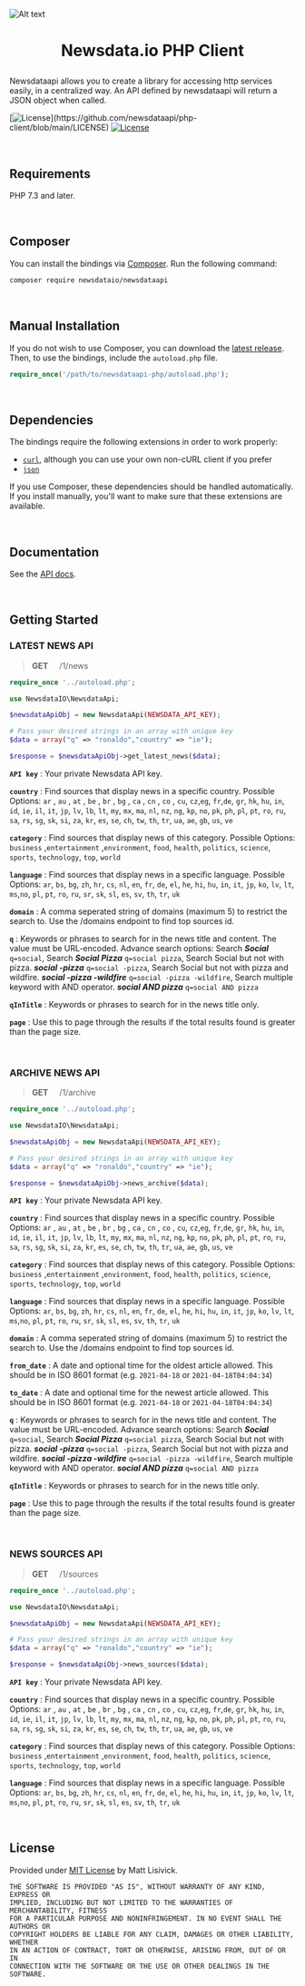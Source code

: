 ![Alt text](https://raw.githubusercontent.com/newsdataapi/php-client/main/newsdata-logo.png)

# <p align="center">Newsdata.io PHP Client
Newsdataapi allows you to create a library for accessing http services easily, in a centralized way. An API defined by newsdataapi will return a JSON object when called.

[![License](https://img.shields.io/badge/license-MIT-blue?)](https://github.com/newsdataapi/php-client/blob/main/LICENSE)
[![License](https://img.shields.io/badge/php-%5E7.3-green?logo=php)](https://github.com/newsdataapi/php-client/blob/main/LICENSE)

<br />

## Requirements

PHP 7.3 and later.

<br />

## Composer

You can install the bindings via [Composer](http://getcomposer.org/). Run the following command:

```bash
composer require newsdataio/newsdataapi
```

<br />

## Manual Installation

If you do not wish to use Composer, you can download the [latest release](https://github.com/newsdataapi/php-client/releases). Then, to use the bindings, include the `autoload.php` file.

```php
require_once('/path/to/newsdataapi-php/autoload.php');
```

<br />

## Dependencies

The bindings require the following extensions in order to work properly:

-   [`curl`](https://secure.php.net/manual/en/book.curl.php), although you can use your own non-cURL client if you prefer
-   [`json`](https://secure.php.net/manual/en/book.json.php)

If you use Composer, these dependencies should be handled automatically. If you install manually, you'll want to make sure that these extensions are available.

<br />

## Documentation

See the [API docs](https://newsdata.io/docs/).

<br />



## Getting Started

### LATEST NEWS API


>  **GET**  &nbsp;&nbsp;&nbsp; /1/news


```php
require_once '../autoload.php';

use NewsdataIO\NewsdataApi;

$newsdataApiObj = new NewsdataApi(NEWSDATA_API_KEY);

# Pass your desired strings in an array with unique key
$data = array("q" => "ronaldo","country" => "ie");

$response = $newsdataApiObj->get_latest_news($data);

```
**`API key`**  : Your private Newsdata API key. 

**`country`** : Find sources that display news in a specific country. Possible Options: `ar` , `au` , `at` , `be` , `br` , `bg` , `ca` , `cn` , `co` , `cu`, `cz`,`eg`, `fr`,`de`, `gr`, `hk`, `hu`, `in`, `id`, `ie`, `il`, `it`, `jp`, `lv`, `lb`, `lt`, `my`, `mx`, `ma`, `nl`, `nz`, `ng`, `kp`, `no`, `pk`, `ph`, `pl`, `pt`, `ro`, `ru`, `sa`, `rs`, `sg`, `sk`, `si`, `za`, `kr`, `es`, `se`, `ch`, `tw`, `th`, `tr`, `ua`, `ae`, `gb`, `us`, `ve`

**`category`** : Find sources that display news of this category. Possible Options: `business` ,`entertainment` ,`environment`, `food`, `health`, `politics`, `science`, `sports`, `technology`, `top`, `world`

**`language`** : Find sources that display news in a specific language. Possible Options: `ar`, `bs`, `bg`, `zh`, `hr`, `cs`, `nl`, `en`, `fr`, `de`, `el`, `he`, `hi`, `hu`, `in`, `it`, `jp`, `ko`, `lv`, `lt`, `ms`,`no`, `pl`, `pt`, `ro`, `ru`, `sr`, `sk`, `sl`, `es`, `sv`, `th`, `tr`, `uk`

**`domain`** : A comma seperated string of domains (maximum 5) to restrict the search to. Use the /domains endpoint to find top sources id.
 
**`q`** : Keywords or phrases to search for in the news title and content. The value must be URL-encoded. Advance search options: Search ***Social*** `q=social`, Search ***Social Pizza*** `q=social pizza`, Search Social but not with pizza. ***social -pizza*** `q=social -pizza`, Search Social but not with pizza and wildfire. ***social -pizza -wildfire*** `q=social -pizza -wildfire`, Search multiple keyword with AND operator. ***social AND pizza*** `q=social AND pizza`  

**`qInTitle`** : Keywords or phrases to search for in the news title only.

**`page`** : Use this to page through the results if the total results found is greater than the page size.

<br />



### ARCHIVE NEWS API

>  **GET**  &nbsp;&nbsp;&nbsp; /1/archive

```php
require_once '../autoload.php';

use NewsdataIO\NewsdataApi;

$newsdataApiObj = new NewsdataApi(NEWSDATA_API_KEY);

# Pass your desired strings in an array with unique key
$data = array("q" => "ronaldo","country" => "ie");

$response = $newsdataApiObj->news_archive($data);

```
**`API key`** : Your private Newsdata API key. 

**`country`** : Find sources that display news in a specific country. Possible Options: `ar` , `au` , `at` , `be` , `br` , `bg` , `ca` , `cn` , `co` , `cu`, `cz`,`eg`, `fr`,`de`, `gr`, `hk`, `hu`, `in`, `id`, `ie`, `il`, `it`, `jp`, `lv`, `lb`, `lt`, `my`, `mx`, `ma`, `nl`, `nz`, `ng`, `kp`, `no`, `pk`, `ph`, `pl`, `pt`, `ro`, `ru`, `sa`, `rs`, `sg`, `sk`, `si`, `za`, `kr`, `es`, `se`, `ch`, `tw`, `th`, `tr`, `ua`, `ae`, `gb`, `us`, `ve`

**`category`** : Find sources that display news of this category. Possible Options: `business` ,`entertainment` ,`environment`, `food`, `health`, `politics`, `science`, `sports`, `technology`, `top`, `world`

**`language`** : Find sources that display news in a specific language. Possible Options: `ar`, `bs`, `bg`, `zh`, `hr`, `cs`, `nl`, `en`, `fr`, `de`, `el`, `he`, `hi`, `hu`, `in`, `it`, `jp`, `ko`, `lv`, `lt`, `ms`,`no`, `pl`, `pt`, `ro`, `ru`, `sr`, `sk`, `sl`, `es`, `sv`, `th`, `tr`, `uk`

**`domain`** : A comma seperated string of domains (maximum 5) to restrict the search to. Use the /domains endpoint to find top sources id.

**`from_date`** : A date and optional time for the oldest article allowed. This should be in ISO 8601 format (e.g. `2021-04-18` or `2021-04-18T04:04:34`)

**`to_date`** : A date and optional time for the newest article allowed. This should be in ISO 8601 format (e.g. `2021-04-18` or `2021-04-18T04:04:34`)
 
**`q`** : Keywords or phrases to search for in the news title and content. The value must be URL-encoded. Advance search options: Search ***Social*** `q=social`, Search ***Social Pizza*** `q=social pizza`, Search Social but not with pizza. ***social -pizza*** `q=social -pizza`, Search Social but not with pizza and wildfire. ***social -pizza -wildfire*** `q=social -pizza -wildfire`, Search multiple keyword with AND operator. ***social AND pizza*** `q=social AND pizza` 

**`qInTitle`** : Keywords or phrases to search for in the news title only.

**`page`** : Use this to page through the results if the total results found is greater than the page size.


<br />

### NEWS SOURCES API

>  **GET**  &nbsp;&nbsp;&nbsp; /1/sources

```php
require_once '../autoload.php';

use NewsdataIO\NewsdataApi;

$newsdataApiObj = new NewsdataApi(NEWSDATA_API_KEY);

# Pass your desired strings in an array with unique key
$data = array("q" => "ronaldo","country" => "ie");

$response = $newsdataApiObj->news_sources($data);

```
**`API key`** : Your private Newsdata API key. 

**`country`** : Find sources that display news in a specific country. Possible Options: `ar` , `au` , `at` , `be` , `br` , `bg` , `ca` , `cn` , `co` , `cu`, `cz`,`eg`, `fr`,`de`, `gr`, `hk`, `hu`, `in`, `id`, `ie`, `il`, `it`, `jp`, `lv`, `lb`, `lt`, `my`, `mx`, `ma`, `nl`, `nz`, `ng`, `kp`, `no`, `pk`, `ph`, `pl`, `pt`, `ro`, `ru`, `sa`, `rs`, `sg`, `sk`, `si`, `za`, `kr`, `es`, `se`, `ch`, `tw`, `th`, `tr`, `ua`, `ae`, `gb`, `us`, `ve`

**`category`** : Find sources that display news of this category. Possible Options: `business` ,`entertainment` ,`environment`, `food`, `health`, `politics`, `science`, `sports`, `technology`, `top`, `world`

**`language`** : Find sources that display news in a specific language. Possible Options: `ar`, `bs`, `bg`, `zh`, `hr`, `cs`, `nl`, `en`, `fr`, `de`, `el`, `he`, `hi`, `hu`, `in`, `it`, `jp`, `ko`, `lv`, `lt`, `ms`,`no`, `pl`, `pt`, `ro`, `ru`, `sr`, `sk`, `sl`, `es`, `sv`, `th`, `tr`, `uk`

<br />


## License

Provided under [MIT License](https://github.com/newsdataapi/php-client/blob/main/LICENSE) by Matt Lisivick.

```
THE SOFTWARE IS PROVIDED "AS IS", WITHOUT WARRANTY OF ANY KIND, EXPRESS OR
IMPLIED, INCLUDING BUT NOT LIMITED TO THE WARRANTIES OF MERCHANTABILITY, FITNESS
FOR A PARTICULAR PURPOSE AND NONINFRINGEMENT. IN NO EVENT SHALL THE AUTHORS OR
COPYRIGHT HOLDERS BE LIABLE FOR ANY CLAIM, DAMAGES OR OTHER LIABILITY, WHETHER
IN AN ACTION OF CONTRACT, TORT OR OTHERWISE, ARISING FROM, OUT OF OR IN
CONNECTION WITH THE SOFTWARE OR THE USE OR OTHER DEALINGS IN THE SOFTWARE.
```